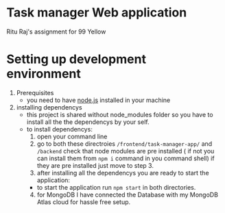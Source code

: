 # Task manager Web application

Ritu Raj's assignment for 99 Yellow
# Setting up development environment
  1. Prerequisites
      - you need to have [node.js](https://nodejs.org/en/) installed in your machine
  2. installing dependencys 
      - this project is shared without node_modules folder so you have to install all the the dependencys by your self.
      - to install dependencys:
        1. open your command line
        2. go to both these directroies ```/frontend/task-manager-app/``` and ```/backend``` check that node modules are pre installed ( if not you can install them from `npm i` command in you command shell) if they are pre installed just move to step 3.
        3. after installing all the dependencys you are ready to start the application:
         - to start the application run ```npm start``` in both directories.
        4. for MongoDB I have connected the Database with my MongoDB Atlas cloud for hassle free setup.
